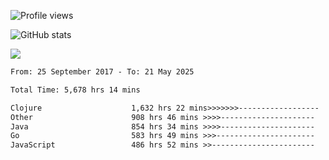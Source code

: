 ![Profile views](https://komarev.com/ghpvc/?username=liuchong)

![GitHub stats](https://github-readme-stats.vercel.app/api?username=liuchong&show_icons=true)

<img src="https://cr-skills-chart-widget.azurewebsites.net/api/api?username=liuchong&skills=Java,JavaScript,Python,Go,Rust,Zig&show-other-skills=true"/>

<!--START_SECTION:waka-->

```txt
From: 25 September 2017 - To: 21 May 2025

Total Time: 5,678 hrs 14 mins

Clojure                    1,632 hrs 22 mins>>>>>>>------------------   28.75 %
Other                      908 hrs 46 mins >>>>---------------------   16.00 %
Java                       854 hrs 34 mins >>>>---------------------   15.05 %
Go                         583 hrs 49 mins >>>----------------------   10.28 %
JavaScript                 486 hrs 52 mins >>-----------------------   08.57 %
```

<!--END_SECTION:waka-->
